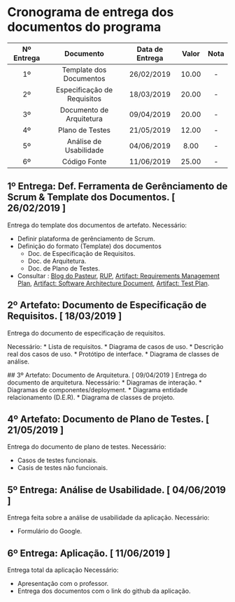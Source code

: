 # Cronograma de entrega dos documentos do programa

| Nº Entrega | Documento                   | Data de Entrega | Valor | Nota | 
|:----------:|:---------------------------:|:---------------:|:-----:|:----:|
| 1º         | Template dos Documentos     |  26/02/2019     | 10.00 | -    |
| 2º         | Especificação de Requisitos |  18/03/2019     | 20.00 | -    |
| 3º         | Documento de Arquitetura    |  09/04/2019     | 20.00 | -    |
| 4º         | Plano de Testes             |  21/05/2019     | 12.00 | -    |
| 5º         | Análise de Usabilidade      |  04/06/2019     |  8.00 | -    |
| 6º         | Código Fonte                |  11/06/2019     | 25.00 | -    |

## 1º Entrega: Def. Ferramenta de Gerênciamento de Scrum & Template dos Documentos. [ 26/02/2019 ]
  Entrega do template dos documentos de artefato.
  Necessário:
  * Definir plataforma de gerênciamento de Scrum.
  * Definição do formato (Template) dos documentos
    * Doc. de Especificação de Requisitos.
    * Doc. de Arquitetura.
    * Doc. de Plano de Testes.
  * Consultar : [Blog do Pasteur](http://pasteurjr.blogspot.com/), 
                [RUP](http://www.tesestec.com.br/pasteurjr/rup/process/ovu_proc.htm), 
                [Artifact:  Requirements Management Plan](http://www.tesestec.com.br/pasteurjr/rup/process/artifact/ar_ratgl.htm), 
                [Artifact:  Software Architecture Document](http://www.tesestec.com.br/pasteurjr/rup/process/artifact/ar_sadoc.htm), 
                [Artifact:  Test Plan](http://www.tesestec.com.br/pasteurjr/rup/process/artifact/ar_tstpl.htm).

## 2º Artefato: Documento de Especificação de Requisitos. [ 18/03/2019 ]
  Entrega do documento de especificação de requisitos.
  <p>
  Necessário:
  * Lista de requisitos.
  * Diagrama de casos de uso. 
  * Descrição real dos casos de uso.
  * Protótipo de interface.
  * Diagrama de classes de análise.
  </p>
## 3º Artefato: Documento de Arquitetura. [ 09/04/2019 ]
  Entrega do documento de arquitetura. 
  Necessário:
  * Diagramas de interação.
  * Diagramas de componentes/deployment.
  * Diagrama entidade relacionamento (D.E.R).
  * Diagrama de classes de projeto.
  
## 4º Artefato: Documento de Plano de Testes. [ 21/05/2019 ]
  Entrega do documento de plano de testes. 
  Necessário: 
  * Casos de testes funcionais.
  * Casis de testes não funcionais. 

## 5º Entrega: Análise de Usabilidade. [ 04/06/2019 ]
  Entrega feita sobre a análise de usabilidade da aplicação.
  Necessário: 
  * Formulário do Google.
  
## 6º Entrega: Aplicação. [ 11/06/2019 ]
 Entrega total da aplicação
 Necessário: 
 * Apresentação com o professor.
 * Entrega dos documentos com o link do github da aplicação. 

